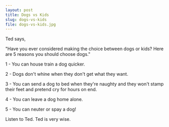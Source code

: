 ```yaml
---
layout: post
title: Dogs vs Kids
slug: dogs-vs-kids
file: dogs-vs-kids.jpg
---
```


<p>Ted says, </p>

<p>&quot;Have you ever considered making the choice between dogs or kids? Here are 5 reasons you should choose dogs.&quot;</p>

<p>1 - You can house train a dog quicker.</p>

<p>2 - Dogs don&#39;t whine when they don&#39;t get what they want.</p>

<p>3 - You can send a dog to bed when they&#39;re naughty and they won&#39;t stamp their feet and pretend cry for hours on end.</p>

<p>4 - You can leave a dog home alone.</p>

<p>5 - You can neuter or spay a dog!</p>

<p>Listen to Ted.
Ted is very wise.</p>
